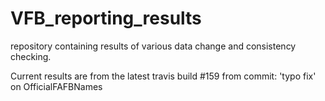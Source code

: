 # VFB_reporting_results
repository containing results of various data change and consistency checking.

 Current results are from the latest travis build #159 from commit: 'typo fix' on OfficialFAFBNames

